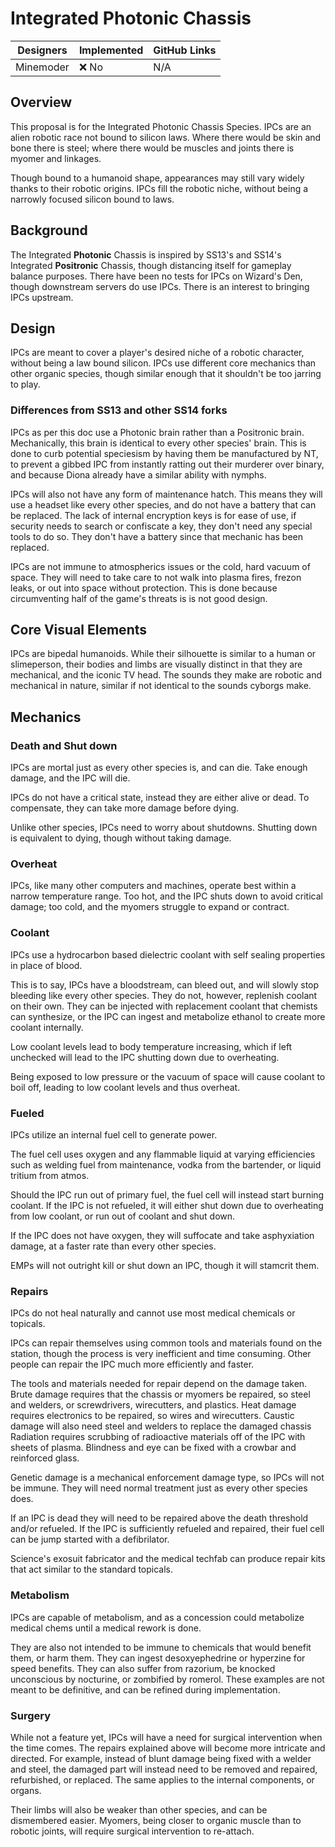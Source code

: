 # Integrated Photonic Chassis
| Designers | Implemented | GitHub Links |
|-----------|-------------|-------------|
| Minemoder | :x: No      | N/A         |

## Overview
This proposal is for the Integrated Photonic Chassis Species. IPCs are an alien robotic race not bound to silicon laws. Where there would be skin and bone there is steel; where there would be muscles and joints there is myomer and linkages.

Though bound to a humanoid shape, appearances may still vary widely thanks to their robotic origins. IPCs fill the robotic niche, without being a narrowly focused silicon bound to laws.

## Background
The Integrated **Photonic** Chassis is inspired by SS13's and SS14's Integrated **Positronic** Chassis, though distancing itself for gameplay balance purposes.
There have been no tests for IPCs on Wizard's Den, though downstream servers do use IPCs. There is an interest to bringing IPCs upstream.

## Design
IPCs are meant to cover a player's desired niche of a robotic character, without being a law bound silicon. IPCs use different core mechanics than other organic species, though similar enough that it shouldn't be too jarring to play.

### Differences from SS13 and other SS14 forks
IPCs as per this doc use a Photonic brain rather than a Positronic brain. Mechanically, this brain is identical to every other species' brain. This is done to curb potential speciesism by having them be manufactured by NT, to prevent a gibbed IPC from instantly ratting out their murderer over binary, and because Diona already have a similar ability with nymphs.

IPCs will also not have any form of maintenance hatch. This means they will use a headset like every other species, and do not have a battery that can be replaced. The lack of internal encryption keys is for ease of use, if security needs to search or confiscate a key, they don't need any special tools to do so. They don't have a battery since that mechanic has been replaced.

IPCs are not immune to atmospherics issues or the cold, hard vacuum of space. They will need to take care to not walk into plasma fires, frezon leaks, or out into space without protection. This is done because circumventing half of the game's threats is is not good design.

## Core Visual Elements
IPCs are bipedal humanoids. While their silhouette is similar to a human or slimeperson, their bodies and limbs are visually distinct in that they are mechanical, and the iconic TV head. The sounds they make are robotic and mechanical in nature, similar if not identical to the sounds cyborgs make.

## Mechanics
### Death and Shut down
IPCs are mortal just as every other species is, and can die. Take enough damage, and the IPC will die.

IPCs do not have a critical state, instead they are either alive or dead. To compensate, they can take more damage before dying.

Unlike other species, IPCs need to worry about shutdowns. Shutting down is equivalent to dying, though without taking damage.

### Overheat
IPCs, like many other computers and machines, operate best within a narrow temperature range. Too hot, and the IPC shuts down to avoid critical damage; too cold, and the myomers struggle to expand or contract.

### Coolant
IPCs use a hydrocarbon based dielectric coolant with self sealing properties in place of blood.

This is to say, IPCs have a bloodstream, can bleed out, and will slowly stop bleeding like every other species. They do not, however, replenish coolant on their own. They can be injected with replacement coolant that chemists can synthesize, or the IPC can ingest and metabolize ethanol to create more coolant internally.

Low coolant levels lead to body temperature increasing, which if left unchecked will lead to the IPC shutting down due to overheating.

Being exposed to low pressure or the vacuum of space will cause coolant to boil off, leading to low coolant levels and thus overheat.

### Fueled
IPCs utilize an internal fuel cell to generate power.

The fuel cell uses oxygen and any flammable liquid at varying efficiencies such as welding fuel from maintenance, vodka from the bartender, or liquid tritium from atmos.

Should the IPC run out of primary fuel, the fuel cell will instead start burning coolant. If the IPC is not refueled, it will either shut down due to overheating from low coolant, or run out of coolant and shut down.

If the IPC does not have oxygen, they will suffocate and take asphyxiation damage, at a faster rate than every other species.

EMPs will not outright kill or shut down an IPC, though it will stamcrit them.

### Repairs
IPCs do not heal naturally and cannot use most medical chemicals or topicals.

IPCs can repair themselves using common tools and materials found on the station, though the process is very inefficient and time consuming. Other people can repair the IPC much more efficiently and faster.

The tools and materials needed for repair depend on the damage taken. Brute damage requires that the chassis or myomers be repaired, so steel and welders, or screwdrivers, wirecutters, and plastics. Heat damage requires electronics to be repaired, so wires and wirecutters. Caustic damage will also need steel and welders to replace the damaged chassis Radiation requires scrubbing of radioactive materials off of the IPC with sheets of plasma. Blindness and eye can be fixed with a crowbar and reinforced glass.

Genetic damage is a mechanical enforcement damage type, so IPCs will not be immune. They will need normal treatment just as every other species does.

If an IPC is dead they will need to be repaired above the death threshold and/or refueled. If the IPC is sufficiently refueled and repaired, their fuel cell can be jump started with a defibrilator.

Science's exosuit fabricator and the medical techfab can produce repair kits that act similar to the standard topicals.

### Metabolism
IPCs are capable of metabolism, and as a concession could metabolize medical chems until a medical rework is done.

They are also not intended to be immune to chemicals that would benefit them, or harm them. They can ingest desoxyephedrine or hyperzine for speed benefits. They can also suffer from razorium, be knocked unconscious by nocturine, or zombified by romerol. These examples are not meant to be definitive, and can be refined during implementation.

### Surgery
While not a feature yet, IPCs will have a need for surgical intervention when the time comes. The repairs explained above will become more intricate and directed. For example, instead of blunt damage being fixed with a welder and steel, the damaged part will instead need to be removed and repaired, refurbished, or replaced. The same applies to the internal components, or organs.

Their limbs will also be weaker than other species, and can be dismembered easier. Myomers, being closer to organic muscle than to robotic joints, will require surgical intervention to re-attach.
